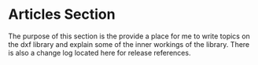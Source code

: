 # Articles Section
The purpose of this section is the provide a place for me to write topics on the 
dxf library and explain some of the inner workings of the library. There is also a change
log located here for release references. 